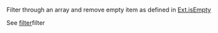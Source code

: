 Filter through an array and remove empty item as defined in <a href="#!/api/Ext-method-isEmpty" rel="Ext-method-isEmpty" class="docClass" >Ext.isEmpty</a>

See <a href="#!/api/Ext.Array-method-filter" rel="Ext.Array-method-filter" class="docClass" >filter</a>filter</a>
